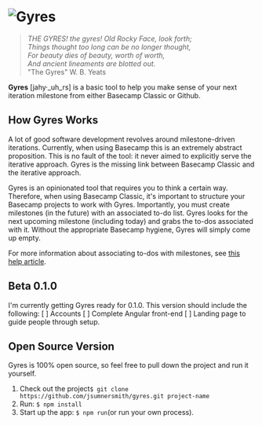 ![Gyres](http://github.com/punkave/gyres/raw/master/public/images/gyres.png 'Gyres Logo')
=================
> _THE GYRES! the gyres! Old Rocky Face, look forth; <br />
> Things thought too long can be no longer thought, <br />
> For beauty dies of beauty, worth of worth, <br />
> And ancient lineaments are blotted out._ <br />
> "The Gyres" W. B. Yeats


**Gyres** [jahy&middot;_uh_rs] is a basic tool to help you make sense of your next iteration milestone from either Basecamp Classic or Github.

## How Gyres Works
A lot of good software development revolves around milestone-driven iterations.
Currently, when using Basecamp this is an extremely abstract proposition.
This is no fault of the tool: it never aimed to explicitly serve the iterative approach.
Gyres is the missing link between Basecamp Classic and the iterative approach.

Gyres is an opinionated tool that requires you to think a certain way.
Therefore, when using Basecamp Classic, it's important to structure your Basecamp projects to work with Gyres.
Importantly, you must create milestones (in the future) with an associated to-do list.
Gyres looks for the next upcoming milestone (including today) and grabs the to-dos associated with it.
Without the appropriate Basecamp hygiene, Gyres will simply come up empty.

For more information about associating to-dos with milestones, see [this help article](https://help.37signals.com/basecamp/questions/223-what-does-it-mean-to-relate-a-to-do-list-to-a-milestone).

## Beta 0.1.0
I'm currently getting Gyres ready for 0.1.0. This version should include the following:
[ ] Accounts
[ ] Complete Angular front-end
[ ] Landing page to guide people through setup.

## Open Source Version
Gyres is 100% open source, so feel free to pull down the project and run it yourself.
1. Check out the project`$ git clone https://github.com/jsumnersmith/gyres.git project-name`
2. Run: <code>$ npm install</code>
3. Start up the app: `$ npm run`(or run your own process).
